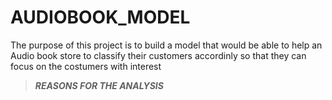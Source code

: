 # AUDIOBOOK_MODEL

The purpose of this project is to build a model that would be able to help an Audio book store to classify their customers accordinly so that they can focus on the costumers with interest

> ***REASONS FOR THE ANALYSIS***
